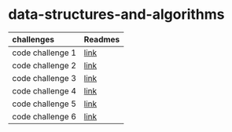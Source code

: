 # data-structures-and-algorithms


|challenges   | Readmes     |
| :---        |    :--   |   
|   code challenge 1   |   [link](./challenges/challenge1/challenge1.md)   |
|   code challenge 2   |   [link](./challenges/challenge2/challenge2.md)   |
|   code challenge 3   |   [link](./challenges/challenge3/challenge3.md)   |
|   code challenge 4   |   [link](./challenges/challenge4/challenge4.md)   |
|   code challenge 5   |   [link](./challenges/link_list/challenge5/linklist/README.md)       |
|   code challenge 6   |   [link](./challenges/link_list/challenge6/linklist/README.md)       |
 